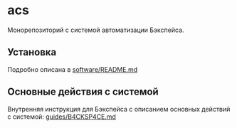 acs
========
Монорепозиторий с системой автоматизации Бэкспейса.

## Установка
Подробно описана в [software/README.md](./software/README.md)

## Основные действия с системой
Внутренняя инструкция для Бэкспейса с описанием основных действий с системой: [guides/B4CKSP4CE.md](./guides/B4CKSP4CE.md)
